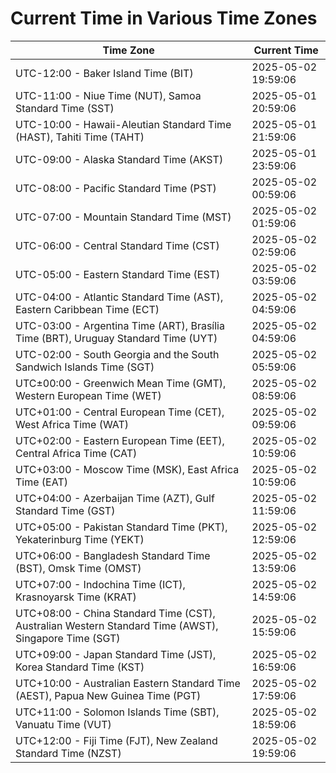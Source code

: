 # Current Time in Various Time Zones

| Time Zone | Current Time |
|-----------|--------------|
| UTC-12:00 - Baker Island Time (BIT) | 2025-05-02 19:59:06 |
| UTC-11:00 - Niue Time (NUT), Samoa Standard Time (SST) | 2025-05-01 20:59:06 |
| UTC-10:00 - Hawaii-Aleutian Standard Time (HAST), Tahiti Time (TAHT) | 2025-05-01 21:59:06 |
| UTC-09:00 - Alaska Standard Time (AKST) | 2025-05-01 23:59:06 |
| UTC-08:00 - Pacific Standard Time (PST) | 2025-05-02 00:59:06 |
| UTC-07:00 - Mountain Standard Time (MST) | 2025-05-02 01:59:06 |
| UTC-06:00 - Central Standard Time (CST) | 2025-05-02 02:59:06 |
| UTC-05:00 - Eastern Standard Time (EST) | 2025-05-02 03:59:06 |
| UTC-04:00 - Atlantic Standard Time (AST), Eastern Caribbean Time (ECT) | 2025-05-02 04:59:06 |
| UTC-03:00 - Argentina Time (ART), Brasília Time (BRT), Uruguay Standard Time (UYT) | 2025-05-02 04:59:06 |
| UTC-02:00 - South Georgia and the South Sandwich Islands Time (SGT) | 2025-05-02 05:59:06 |
| UTC±00:00 - Greenwich Mean Time (GMT), Western European Time (WET) | 2025-05-02 08:59:06 |
| UTC+01:00 - Central European Time (CET), West Africa Time (WAT) | 2025-05-02 09:59:06 |
| UTC+02:00 - Eastern European Time (EET), Central Africa Time (CAT) | 2025-05-02 10:59:06 |
| UTC+03:00 - Moscow Time (MSK), East Africa Time (EAT) | 2025-05-02 10:59:06 |
| UTC+04:00 - Azerbaijan Time (AZT), Gulf Standard Time (GST) | 2025-05-02 11:59:06 |
| UTC+05:00 - Pakistan Standard Time (PKT), Yekaterinburg Time (YEKT) | 2025-05-02 12:59:06 |
| UTC+06:00 - Bangladesh Standard Time (BST), Omsk Time (OMST) | 2025-05-02 13:59:06 |
| UTC+07:00 - Indochina Time (ICT), Krasnoyarsk Time (KRAT) | 2025-05-02 14:59:06 |
| UTC+08:00 - China Standard Time (CST), Australian Western Standard Time (AWST), Singapore Time (SGT) | 2025-05-02 15:59:06 |
| UTC+09:00 - Japan Standard Time (JST), Korea Standard Time (KST) | 2025-05-02 16:59:06 |
| UTC+10:00 - Australian Eastern Standard Time (AEST), Papua New Guinea Time (PGT) | 2025-05-02 17:59:06 |
| UTC+11:00 - Solomon Islands Time (SBT), Vanuatu Time (VUT) | 2025-05-02 18:59:06 |
| UTC+12:00 - Fiji Time (FJT), New Zealand Standard Time (NZST) | 2025-05-02 19:59:06 |
